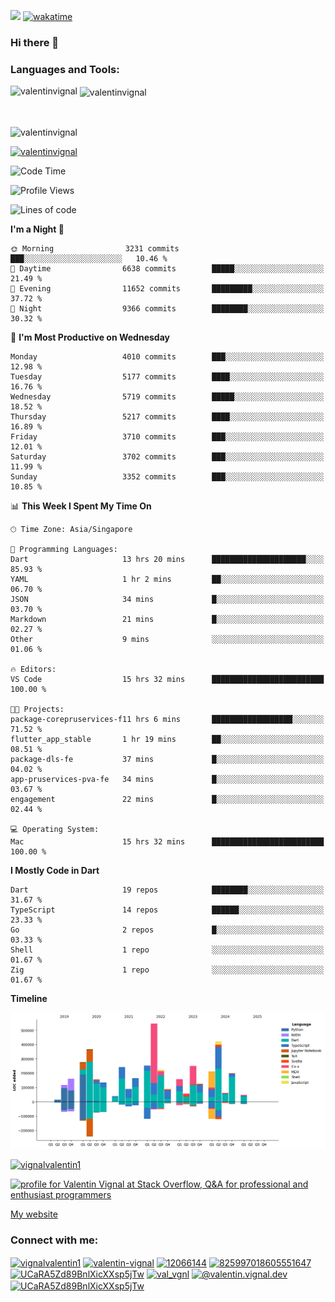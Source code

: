 
![](https://komarev.com/ghpvc/?username=valentinvignal&label=Profile%20views&color=0e75b6&style=flat)
[![wakatime](https://wakatime.com/badge/user/a700230c-ba51-4378-8fbc-fbcb542401ed.svg)](https://wakatime.com/@a700230c-ba51-4378-8fbc-fbcb542401ed)

### Hi there 👋

<h3 align="left">Languages and Tools:</h3>


<p><img align="left" src="https://github-readme-stats.vercel.app/api?username=ValentinVignal&count_private=true&show_icons=true&theme=dark" alt="valentinvignal" /></p>

<p>&nbsp;<img align="center" src="https://github-readme-stats.vercel.app/api/top-langs/?username=ValentinVignal&hide=jupyter%20notebook&layout=compact&theme=dark" alt="valentinvignal" /></p>

<br/>

<p><img align="center" src="https://github-readme-streak-stats.herokuapp.com/?user=valentinvignal&theme=dark" alt="valentinvignal" /></p>


<p align="left"> <a href="https://github.com/ryo-ma/github-profile-trophy"><img src="https://github-profile-trophy.vercel.app/?username=valentinvignal&theme=darkhub" alt="valentinvignal" /></a> </p>

<!--START_SECTION:waka-->
![Code Time](http://img.shields.io/badge/Code%20Time-3%2C254%20hrs%2058%20mins-blue)

![Profile Views](http://img.shields.io/badge/Profile%20Views-2-blue)

![Lines of code](https://img.shields.io/badge/From%20Hello%20World%20I%27ve%20Written-4.4%20million%20lines%20of%20code-blue)

**I'm a Night 🦉** 

```text
🌞 Morning                3231 commits        ███░░░░░░░░░░░░░░░░░░░░░░   10.46 % 
🌆 Daytime                6638 commits        █████░░░░░░░░░░░░░░░░░░░░   21.49 % 
🌃 Evening                11652 commits       █████████░░░░░░░░░░░░░░░░   37.72 % 
🌙 Night                  9366 commits        ████████░░░░░░░░░░░░░░░░░   30.32 % 
```
📅 **I'm Most Productive on Wednesday** 

```text
Monday                   4010 commits        ███░░░░░░░░░░░░░░░░░░░░░░   12.98 % 
Tuesday                  5177 commits        ████░░░░░░░░░░░░░░░░░░░░░   16.76 % 
Wednesday                5719 commits        █████░░░░░░░░░░░░░░░░░░░░   18.52 % 
Thursday                 5217 commits        ████░░░░░░░░░░░░░░░░░░░░░   16.89 % 
Friday                   3710 commits        ███░░░░░░░░░░░░░░░░░░░░░░   12.01 % 
Saturday                 3702 commits        ███░░░░░░░░░░░░░░░░░░░░░░   11.99 % 
Sunday                   3352 commits        ███░░░░░░░░░░░░░░░░░░░░░░   10.85 % 
```


📊 **This Week I Spent My Time On** 

```text
🕑︎ Time Zone: Asia/Singapore

💬 Programming Languages: 
Dart                     13 hrs 20 mins      █████████████████████░░░░   85.93 % 
YAML                     1 hr 2 mins         ██░░░░░░░░░░░░░░░░░░░░░░░   06.70 % 
JSON                     34 mins             █░░░░░░░░░░░░░░░░░░░░░░░░   03.70 % 
Markdown                 21 mins             █░░░░░░░░░░░░░░░░░░░░░░░░   02.27 % 
Other                    9 mins              ░░░░░░░░░░░░░░░░░░░░░░░░░   01.06 % 

🔥 Editors: 
VS Code                  15 hrs 32 mins      █████████████████████████   100.00 % 

🐱‍💻 Projects: 
package-corepruservices-f11 hrs 6 mins       ██████████████████░░░░░░░   71.52 % 
flutter_app_stable       1 hr 19 mins        ██░░░░░░░░░░░░░░░░░░░░░░░   08.51 % 
package-dls-fe           37 mins             █░░░░░░░░░░░░░░░░░░░░░░░░   04.02 % 
app-pruservices-pva-fe   34 mins             █░░░░░░░░░░░░░░░░░░░░░░░░   03.67 % 
engagement               22 mins             █░░░░░░░░░░░░░░░░░░░░░░░░   02.44 % 

💻 Operating System: 
Mac                      15 hrs 32 mins      █████████████████████████   100.00 % 
```

**I Mostly Code in Dart** 

```text
Dart                     19 repos            ████████░░░░░░░░░░░░░░░░░   31.67 % 
TypeScript               14 repos            ██████░░░░░░░░░░░░░░░░░░░   23.33 % 
Go                       2 repos             █░░░░░░░░░░░░░░░░░░░░░░░░   03.33 % 
Shell                    1 repo              ░░░░░░░░░░░░░░░░░░░░░░░░░   01.67 % 
Zig                      1 repo              ░░░░░░░░░░░░░░░░░░░░░░░░░   01.67 % 
```



**Timeline**

![Lines of Code chart](https://raw.githubusercontent.com/ValentinVignal/ValentinVignal/main/assets/bar_graph.png)


<!--END_SECTION:waka-->

<p align="left"> <a href="https://twitter.com/vignalvalentin1" target="blank"><img src="https://img.shields.io/twitter/follow/vignalvalentin1?logo=twitter" alt="vignalvalentin1" /></a> </p>

<a href="https://stackoverflow.com/users/12066144/valentin-vignal"><img src="https://stackexchange.com/users/flair/16694563.png?theme=dark" width="208" height="58" alt="profile for Valentin Vignal at Stack Overflow, Q&amp;A for professional and enthusiast programmers" title="profile for Valentin Vignal at Stack Overflow, Q&amp;A for professional and enthusiast programmers"></a>

[My website](https://valentinvignal.github.io/portfolio/)

<h3 align="left">Connect with me:</h3>
<p align="left">
<a href="https://twitter.com/vignalvalentin1" target="blank"><img align="center" src="https://raw.githubusercontent.com/rahuldkjain/github-profile-readme-generator/master/src/images/icons/Social/twitter.svg" alt="vignalvalentin1" height="30" width="40" /></a>
<a href="https://linkedin.com/in/valentin-vignal" target="blank"><img align="center" src="https://raw.githubusercontent.com/rahuldkjain/github-profile-readme-generator/master/src/images/icons/Social/linked-in-alt.svg" alt="valentin-vignal" height="30" width="40" /></a>
<a href="https://stackoverflow.com/users/12066144" target="blank"><img align="center" src="https://raw.githubusercontent.com/rahuldkjain/github-profile-readme-generator/master/src/images/icons/Social/stack-overflow.svg" alt="12066144" height="30" width="40" /></a>
<a href="https://discordapp.com/users/825997018605551647" target="blank"><img align="center" src="https://raw.githubusercontent.com/rahuldkjain/github-profile-readme-generator/master/src/images/icons/Social/discord.svg" alt="825997018605551647" height="30" width="40" /></a>
<a href="https://www.reddit.com/user/ValentinVignal" target="blank"><img align="center" src="https://raw.githubusercontent.com/rahuldkjain/github-profile-readme-generator/master/src/images/icons/Social/reddit.svg" alt="UCaRA5Zd89BnlXicXXsp5jTw" height="30" width="40" /></a>
<a href="https://instagram.com/valentin_vignal" target="blank"><img align="center" src="https://raw.githubusercontent.com/rahuldkjain/github-profile-readme-generator/master/src/images/icons/Social/instagram.svg" alt="val_vgnl" height="30" width="40" /></a>
<a href="https://medium.com/@valentin.vignal.dev" target="blank"><img align="center" src="https://raw.githubusercontent.com/rahuldkjain/github-profile-readme-generator/master/src/images/icons/Social/medium.svg" alt="@valentin.vignal.dev" height="30" width="40" /></a>
<a href="https://www.youtube.com/channel/UCaRA5Zd89BnlXicXXsp5jTw" target="blank"><img align="center" src="https://raw.githubusercontent.com/rahuldkjain/github-profile-readme-generator/master/src/images/icons/Social/youtube.svg" alt="UCaRA5Zd89BnlXicXXsp5jTw" height="30" width="40" /></a>
</p>


